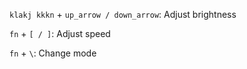 `klakj kkkn` + `up_arrow / down_arrow`: Adjust brightness

`fn` + `[ / ]`: Adjust speed

`fn` + `\`: Change mode